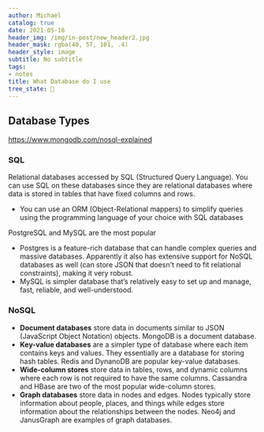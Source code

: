 ```yaml
---
author: Michael
catalog: true
date: 2021-05-16
header_img: /img/in-post/new_header2.jpg
header_mask: rgba(40, 57, 101, .4)
header_style: image
subtitle: No subtitle
tags:
- notes
title: What Database do I use
tree_state: 🌱
---
```


## Database Types
https://www.mongodb.com/nosql-explained

### SQL
Relational databases accessed by SQL (Structured Query Language). You can use SQL on these databases since they are relational databases where data is stored in tables that have fixed columns and rows.

- You can use an ORM (Object-Relational mappers) to simplify queries using the programming language of your choice with SQL databases

PostgreSQL and MySQL are the most popular
- Postgres is a feature-rich database that can handle complex queries and massive databases. Apparently it also has extensive support for NoSQL databases as well (can store JSON that doesn't need to fit relational constraints), making it very robust.
- MySQL is simpler database that’s relatively easy to set up and manage, fast, reliable, and well-understood.

### NoSQL
-   **Document databases** store data in documents similar to JSON (JavaScript Object Notation) objects. MongoDB is a document database. 
-   **Key-value databases** are a simpler type of database where each item contains keys and values. They essentially are a database for storing hash tables. Redis and DynanoDB are popular key-value databases.
-   **Wide-column stores** store data in tables, rows, and dynamic columns where each row is not required to have the same columns. Cassandra and HBase are two of the most popular wide-column stores.
-   **Graph databases** store data in nodes and edges. Nodes typically store information about people, places, and things while edges store information about the relationships between the nodes. Neo4j and JanusGraph are examples of graph databases.